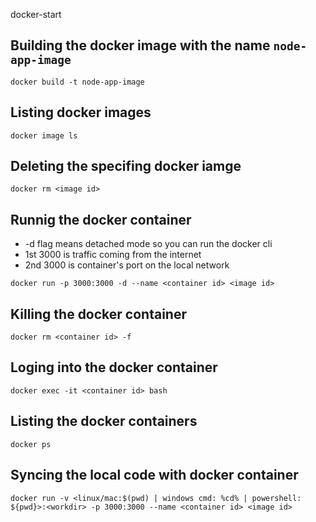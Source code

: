 docker-start

## Building the docker image with the name `node-app-image`

`docker build -t node-app-image`

## Listing docker images

`docker image ls`

## Deleting the specifing docker iamge

`docker rm <image id> `

## Runnig the docker container
- -d flag means detached mode so you can run the docker cli
- 1st 3000 is traffic coming from the internet
- 2nd 3000 is container's port on the local network

`docker run -p 3000:3000 -d --name <container id> <image id>`

## Killing the docker container

`docker rm <container id> -f`

## Loging into the docker container

`docker exec -it <container id> bash`

## Listing the docker containers

`docker ps`

## Syncing the local code with docker container

`docker run -v <linux/mac:$(pwd) | windows cmd: %cd% | powershell: ${pwd}>:<workdir> -p 3000:3000 --name <container id> <image id>`

